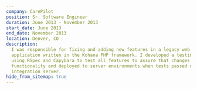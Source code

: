 ```yaml
---
company: CarePilot
position: Sr. Software Engineer
duration: June 2013 - November 2013
start_date: June 2013
end_date: November 2013
location: Denver, CO
description:
  I was responsible for fixing and adding new features in a legacy web
  application written in the Kohana PHP framework. I developed a testing framework
  using RSpec and Capybara to test all features to assure that changes did not break
  functionality and deployed to server environments when tests passed on a continuous
  integration server.
hide_from_sitemap: true
---
```

